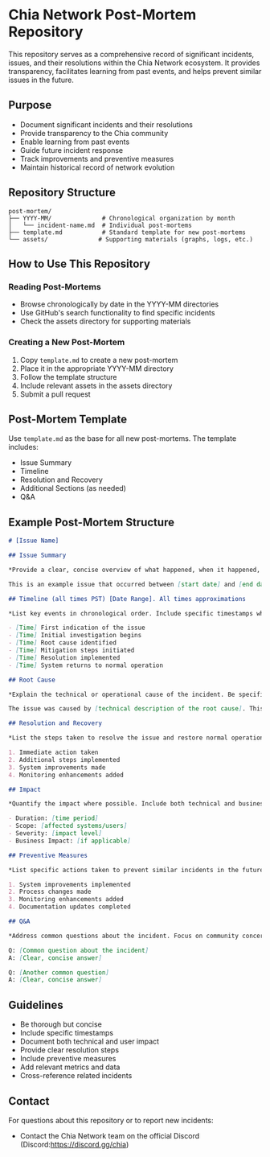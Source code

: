 # Chia Network Post-Mortem Repository

This repository serves as a comprehensive record of significant incidents, issues, and their resolutions within the Chia Network ecosystem. It provides transparency, facilitates learning from past events, and helps prevent similar issues in the future.

## Purpose

- Document significant incidents and their resolutions
- Provide transparency to the Chia community
- Enable learning from past events
- Guide future incident response
- Track improvements and preventive measures
- Maintain historical record of network evolution

## Repository Structure

```
post-mortem/
├── YYYY-MM/              # Chronological organization by month
│   └── incident-name.md  # Individual post-mortems
├── template.md           # Standard template for new post-mortems
└── assets/              # Supporting materials (graphs, logs, etc.)
```

## How to Use This Repository

### Reading Post-Mortems
- Browse chronologically by date in the YYYY-MM directories
- Use GitHub's search functionality to find specific incidents
- Check the assets directory for supporting materials

### Creating a New Post-Mortem
1. Copy `template.md` to create a new post-mortem
2. Place it in the appropriate YYYY-MM directory
3. Follow the template structure
4. Include relevant assets in the assets directory
5. Submit a pull request

## Post-Mortem Template

Use `template.md` as the base for all new post-mortems. The template includes:
- Issue Summary
- Timeline
- Resolution and Recovery
- Additional Sections (as needed)
- Q&A

## Example Post-Mortem Structure


```markdown
# [Issue Name]

## Issue Summary

*Provide a clear, concise overview of what happened, when it happened, and its impact. Include relevant metrics and scope.*

This is an example issue that occurred between [start date] and [end date]. The incident affected [scope of impact] and resulted in [primary consequences].

## Timeline (all times PST) [Date Range]. All times approximations

*List key events in chronological order. Include specific timestamps when available. Note that times are approximate unless exact.*

- [Time] First indication of the issue
- [Time] Initial investigation begins
- [Time] Root cause identified
- [Time] Mitigation steps initiated
- [Time] Resolution implemented
- [Time] System returns to normal operation

## Root Cause

*Explain the technical or operational cause of the incident. Be specific but avoid unnecessary technical details.*

The issue was caused by [technical description of the root cause]. This led to [specific consequences].

## Resolution and Recovery

*List the steps taken to resolve the issue and restore normal operation. Include both immediate actions and long-term fixes.*

1. Immediate action taken
2. Additional steps implemented
3. System improvements made
4. Monitoring enhancements added

## Impact

*Quantify the impact where possible. Include both technical and business impact.*

- Duration: [time period]
- Scope: [affected systems/users]
- Severity: [impact level]
- Business Impact: [if applicable]

## Preventive Measures

*List specific actions taken to prevent similar incidents in the future.*

1. System improvements implemented
2. Process changes made
3. Monitoring enhancements added
4. Documentation updates completed

## Q&A

*Address common questions about the incident. Focus on community concerns and technical details.*

Q: [Common question about the incident]
A: [Clear, concise answer]

Q: [Another common question]
A: [Clear, concise answer]
```

## Guidelines

- Be thorough but concise
- Include specific timestamps
- Document both technical and user impact
- Provide clear resolution steps
- Include preventive measures
- Add relevant metrics and data
- Cross-reference related incidents

## Contact

For questions about this repository or to report new incidents:
- Contact the Chia Network team on the official Discord (Discord:https://discord.gg/chia)

